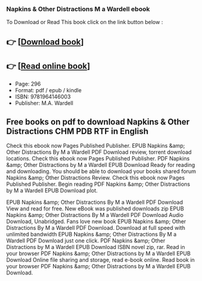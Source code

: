 ### Napkins & Other Distractions M a Wardell ebook

To Download or Read This book click on the link button below :

## 👉  [**[Download book](http://ebooksharez.info/download.php?group=book&from=github.com&id=710328&lnk=1079 "Download book")**]

## 👉  [**[Read online book](http://ebooksharez.info/download.php?group=book&from=github.com&id=710328&lnk=1079 "Read online book")**]


* Page: 296
* Format: pdf / epub / kindle
* ISBN: 9781964146003
* Publisher: M.A. Wardell



## Free books on pdf to download Napkins & Other Distractions CHM PDB RTF in English


Check this ebook now Pages Published Publisher. EPUB Napkins &amp;amp; Other Distractions By M a Wardell PDF Download review, torrent download locations. Check this ebook now Pages Published Publisher. PDF Napkins &amp;amp; Other Distractions by M a Wardell EPUB Download Ready for reading and downloading. You should be able to download your books shared forum Napkins &amp;amp; Other Distractions Review. Check this ebook now Pages Published Publisher. Begin reading PDF Napkins &amp;amp; Other Distractions by M a Wardell EPUB Download plot.

EPUB Napkins &amp;amp; Other Distractions By M a Wardell PDF Download View and read for free. New eBook was published downloads zip EPUB Napkins &amp;amp; Other Distractions By M a Wardell PDF Download Audio Download, Unabridged. Fans love new book EPUB Napkins &amp;amp; Other Distractions By M a Wardell PDF Download. Download at full speed with unlimited bandwidth EPUB Napkins &amp;amp; Other Distractions By M a Wardell PDF Download just one click. PDF Napkins &amp;amp; Other Distractions by M a Wardell EPUB Download ISBN novel zip, rar. Read in your browser PDF Napkins &amp;amp; Other Distractions by M a Wardell EPUB Download Online file sharing and storage, read e-book online. Read book in your browser PDF Napkins &amp;amp; Other Distractions by M a Wardell EPUB Download.





